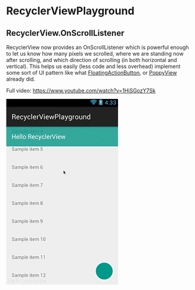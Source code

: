 RecyclerViewPlayground
======================

## RecyclerView.OnScrollListener
RecyclerView now provides an OnScrollListener which is powerful enough to let us know how many pixels we scrolled, where we are standing now after scrolling, and which direction of scrolling (in both horizontal and vertical). This helps us easily (less code and less overhead) implement some sort of UI pattern like what [FloatingActionButton](https://github.com/makovkastar/FloatingActionButton), or [PoppyView](https://github.com/flavienlaurent/poppyview) already did.

Full video: https://www.youtube.com/watch?v=1HiSGozY7Sk

![Screenshot](./RecyclerViewPlayground.gif)

